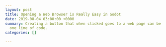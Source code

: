 ```yaml
---
layout: post
title: Opening a Web Browser is Really Easy in Godot
date: 2019-08-04 03:00:00 +0000
summary: Creating a button that when clicked goes to a web page can be done with this
  one line of code.
categories: []

---
```

